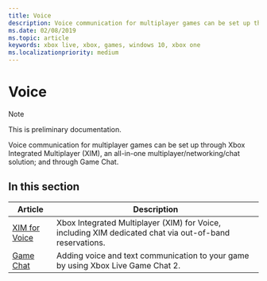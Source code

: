 ```yaml
---
title: Voice
description: Voice communication for multiplayer games can be set up through Xbox Integrated Multiplayer (XIM), an all-in-one multiplayer/networking/chat solution; and through Game Chat.
ms.date: 02/08/2019
ms.topic: article
keywords: xbox live, xbox, games, windows 10, xbox one
ms.localizationpriority: medium
---
```


# Voice

> [!NOTE]
> This is preliminary documentation.

Voice communication for multiplayer games can be set up through Xbox Integrated Multiplayer (XIM), an all-in-one multiplayer/networking/chat solution; and through Game Chat.


## In this section

| Article | Description |
|---------|-------------|
| [XIM for Voice](xim/index.md) | Xbox Integrated Multiplayer (XIM) for Voice, including XIM dedicated chat via out-of-band reservations. |
| [Game Chat](../../../multiplayer/chat/game-chat-2.md) | Adding voice and text communication to your game by using Xbox Live Game Chat 2. |

